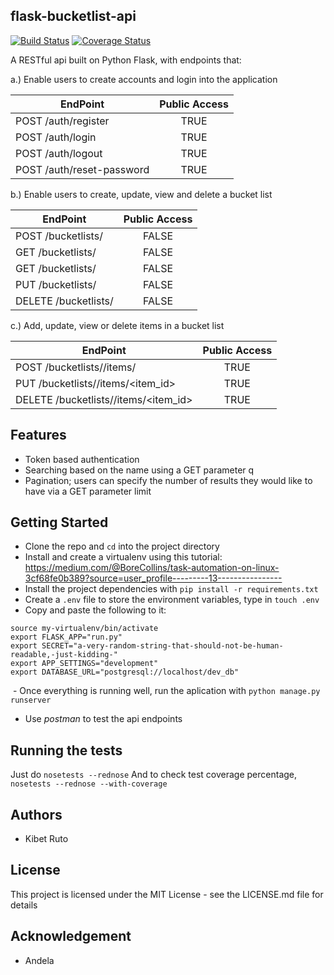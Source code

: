 ## flask-bucketlist-api
[![Build Status](https://travis-ci.org/borenho/flask-bucketlist-api.svg)](https://travis-ci.org/borenho/flask-bucketlist-api)  [![Coverage Status](https://coveralls.io/repos/github/borenho/flask-bucketlist-api/badge.svg?branch=development)](https://coveralls.io/github/borenho/flask-bucketlist-api?branch=development)

A RESTful api built on Python Flask, with endpoints that:


a.) Enable users to create accounts and login into the application

| EndPoint                 | Public Access   |
| ------------------------ |:---------------:|
| POST /auth/register      | TRUE            |
| POST /auth/login         | TRUE            |
| POST /auth/logout        | TRUE            |
| POST /auth/reset-password| TRUE            |


b.) Enable users to create, update, view and delete a bucket list

| EndPoint                 | Public Access   |
| ------------------------ |:---------------:|
| POST /bucketlists/      | FALSE            |
| GET /bucketlists/         | FALSE            |
| GET /bucketlists/<id>    | FALSE
| PUT /bucketlists/<id>        | FALSE            |
| DELETE /bucketlists/<id>| FALSE            |


c.) Add, update, view or delete items in a bucket list

| EndPoint                 | Public Access   |
| ------------------------ |:---------------:|
| POST /bucketlists/<id>/items/      | TRUE            |
| PUT /bucketlists/<id>/items/<item_id>         | TRUE            |
| DELETE /bucketlists/<id>/items/<item_id>        | TRUE            |
  
  ## Features
  - Token based authentication
  - Searching based on the name using a GET parameter q
  - Pagination; users can specify the number of results they would like to have via a GET parameter limit
  
  ## Getting Started
  - Clone the repo and `cd` into the project directory
  - Install and create a virtualenv using this tutorial: https://medium.com/@BoreCollins/task-automation-on-linux-3cf68fe0b389?source=user_profile---------13----------------
  - Install the project dependencies with `pip install -r requirements.txt`
  - Create a `.env` file to store the environment variables, type in `touch .env`
  - Copy and paste the following to it:
  ```
  source my-virtualenv/bin/activate
  export FLASK_APP="run.py"
  export SECRET="a-very-random-string-that-should-not-be-human-readable,-just-kidding-"
  export APP_SETTINGS="development"
  export DATABASE_URL="postgresql://localhost/dev_db"
  ```
  
  - Once everything is running well, run the aplication with `python manage.py runserver`
  - Use *postman* to test the api endpoints
  
  ## Running the tests
  Just do `nosetests --rednose`
  And to check test coverage percentage, `nosetests --rednose --with-coverage`
  
  ## Authors
  - Kibet Ruto
  
  ## License

  This project is licensed under the MIT License - see the LICENSE.md file for details
  
  ## Acknowledgement
  - Andela
